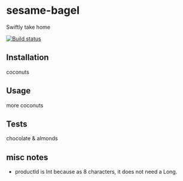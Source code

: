 # sesame-bagel
Swiftly take home

[![Build status](https://ci.appveyor.com/api/projects/status/vsvqf591aqb5anb3/branch/master?svg=true)](https://ci.appveyor.com/project/jbhsieh/sesame-bagel/branch/master)

## Installation
coconuts

## Usage
more coconuts

## Tests
chocolate & almonds

## misc notes
- productId is Int because as 8 characters, it does not need a Long.
